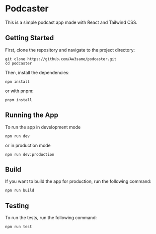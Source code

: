 # Podcaster

This is a simple podcast app made with React and Tailwind CSS.

## Getting Started
First, clone the repository and navigate to the project directory:
```
git clone https://github.com/Aw3same/podcaster.git
cd podcaster
```

Then, install the dependencies:
```
npm install
```

or with pnpm:
```
pnpm install
```

## Running the App

To run the app in development mode
```
npm run dev
``` 

or in production mode
```
npm run dev:production
```

## Build
If you want to build the app for production, run the following command:
```
npm run build
```


## Testing
To run the tests, run the following command:

```
npm run test
```
